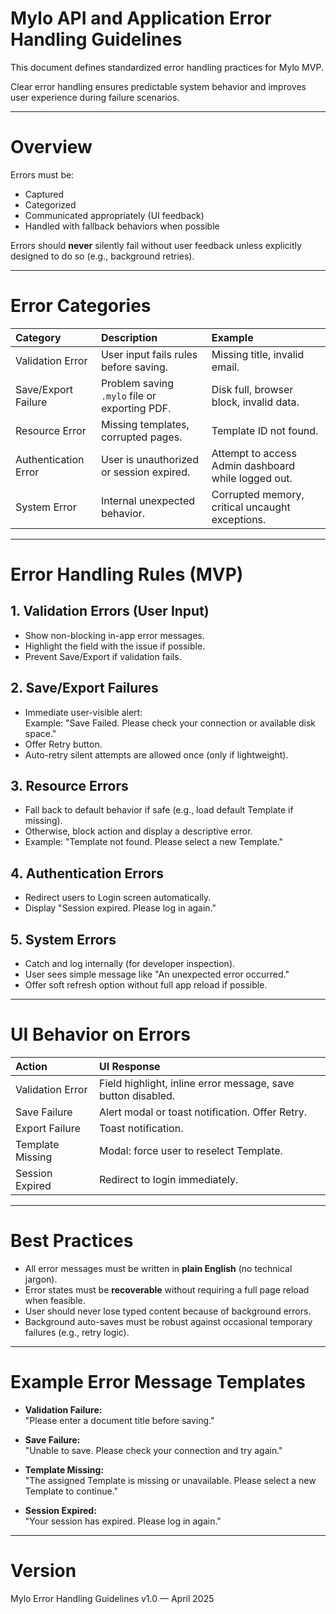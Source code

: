 # Mylo API and Application Error Handling Guidelines

This document defines standardized error handling practices for Mylo MVP.

Clear error handling ensures predictable system behavior and improves user experience during failure scenarios.

---

# Overview

Errors must be:
- Captured
- Categorized
- Communicated appropriately (UI feedback)
- Handled with fallback behaviors when possible

Errors should **never** silently fail without user feedback unless explicitly designed to do so (e.g., background retries).

---

# Error Categories

| Category | Description | Example |
|:---|:---|:---|
| Validation Error | User input fails rules before saving. | Missing title, invalid email. |
| Save/Export Failure | Problem saving `.mylo` file or exporting PDF. | Disk full, browser block, invalid data. |
| Resource Error | Missing templates, corrupted pages. | Template ID not found. |
| Authentication Error | User is unauthorized or session expired. | Attempt to access Admin dashboard while logged out. |
| System Error | Internal unexpected behavior. | Corrupted memory, critical uncaught exceptions. |

---

# Error Handling Rules (MVP)

## 1. Validation Errors (User Input)
- Show non-blocking in-app error messages.
- Highlight the field with the issue if possible.
- Prevent Save/Export if validation fails.

## 2. Save/Export Failures
- Immediate user-visible alert:  
  Example: "Save Failed. Please check your connection or available disk space."
- Offer Retry button.
- Auto-retry silent attempts are allowed once (only if lightweight).

## 3. Resource Errors
- Fall back to default behavior if safe (e.g., load default Template if missing).
- Otherwise, block action and display a descriptive error.
- Example: "Template not found. Please select a new Template."

## 4. Authentication Errors
- Redirect users to Login screen automatically.
- Display "Session expired. Please log in again."

## 5. System Errors
- Catch and log internally (for developer inspection).
- User sees simple message like "An unexpected error occurred."
- Offer soft refresh option without full app reload if possible.

---

# UI Behavior on Errors

| Action | UI Response |
|:---|:---|
| Validation Error | Field highlight, inline error message, save button disabled. |
| Save Failure | Alert modal or toast notification. Offer Retry. |
| Export Failure | Toast notification. |
| Template Missing | Modal: force user to reselect Template. |
| Session Expired | Redirect to login immediately. |

---

# Best Practices

- All error messages must be written in **plain English** (no technical jargon).
- Error states must be **recoverable** without requiring a full page reload when feasible.
- User should never lose typed content because of background errors.
- Background auto-saves must be robust against occasional temporary failures (e.g., retry logic).

---

# Example Error Message Templates

- **Validation Failure:**  
  "Please enter a document title before saving."

- **Save Failure:**  
  "Unable to save. Please check your connection and try again."

- **Template Missing:**  
  "The assigned Template is missing or unavailable. Please select a new Template to continue."

- **Session Expired:**  
  "Your session has expired. Please log in again."

---

# Version

Mylo Error Handling Guidelines v1.0 — April 2025
